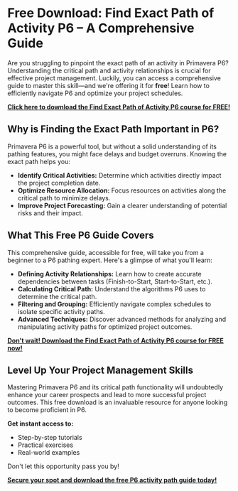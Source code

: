 # Free Download: Find Exact Path of Activity P6 – A Comprehensive Guide

Are you struggling to pinpoint the exact path of an activity in Primavera P6? Understanding the critical path and activity relationships is crucial for effective project management. Luckily, you can access a comprehensive guide to master this skill—and we're offering it for **free**! Learn how to efficiently navigate P6 and optimize your project schedules.

[**Click here to download the Find Exact Path of Activity P6 course for FREE!**](https://udemywork.com/find-exact-path-of-activity-p6)

## Why is Finding the Exact Path Important in P6?

Primavera P6 is a powerful tool, but without a solid understanding of its pathing features, you might face delays and budget overruns. Knowing the exact path helps you:

*   **Identify Critical Activities:** Determine which activities directly impact the project completion date.
*   **Optimize Resource Allocation:** Focus resources on activities along the critical path to minimize delays.
*   **Improve Project Forecasting:** Gain a clearer understanding of potential risks and their impact.

## What This Free P6 Guide Covers

This comprehensive guide, accessible for free, will take you from a beginner to a P6 pathing expert. Here's a glimpse of what you'll learn:

*   **Defining Activity Relationships:** Learn how to create accurate dependencies between tasks (Finish-to-Start, Start-to-Start, etc.).
*   **Calculating Critical Path:** Understand the algorithms P6 uses to determine the critical path.
*   **Filtering and Grouping:** Efficiently navigate complex schedules to isolate specific activity paths.
*   **Advanced Techniques:** Discover advanced methods for analyzing and manipulating activity paths for optimized project outcomes.

[**Don't wait! Download the Find Exact Path of Activity P6 course for FREE now!**](https://udemywork.com/find-exact-path-of-activity-p6)

## Level Up Your Project Management Skills

Mastering Primavera P6 and its critical path functionality will undoubtedly enhance your career prospects and lead to more successful project outcomes. This free download is an invaluable resource for anyone looking to become proficient in P6.

**Get instant access to:**

*   Step-by-step tutorials
*   Practical exercises
*   Real-world examples

Don't let this opportunity pass you by!

[**Secure your spot and download the free P6 activity path guide today!**](https://udemywork.com/find-exact-path-of-activity-p6)
